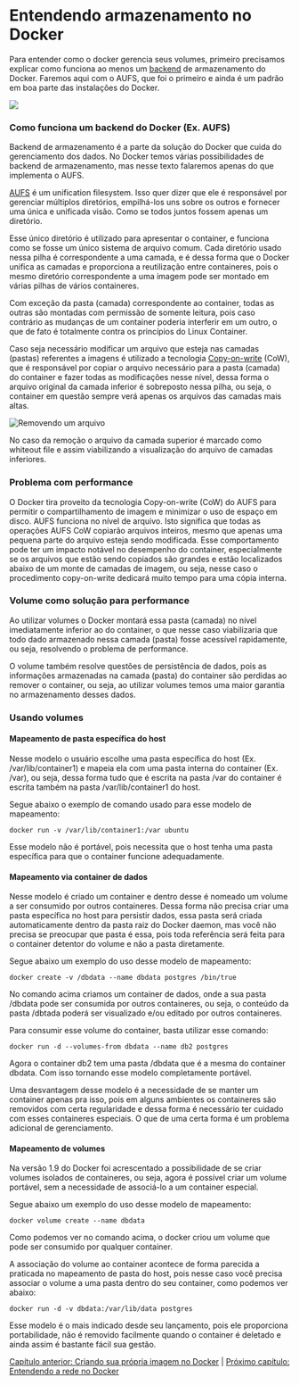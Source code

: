 # Entendendo armazenamento no Docker

Para entender como o docker gerencia seus volumes, primeiro precisamos explicar como funciona ao menos um [backend](http://searchdatacenter.techtarget.com/definition/back-end) de armazenamento do Docker. Faremos aqui com o AUFS, que foi o primeiro e ainda é um padrão em boa parte das instalações do Docker.

![](images/aufs_layers.jpg)

### Como funciona um backend do Docker (Ex. AUFS)

Backend de armazenamento é a parte da solução do Docker que cuida do gerenciamento dos dados. No Docker temos várias possibilidades de backend de armazenamento, mas nesse texto falaremos apenas do que implementa o AUFS.

[AUFS](https://en.wikipedia.org/wiki/Aufs) é um unification filesystem. Isso quer dizer que ele é responsável por gerenciar múltiplos diretórios, empilhá-los uns sobre os outros e fornecer uma única e unificada visão. Como se todos juntos fossem apenas um diretório.

Esse único diretório é utilizado para apresentar o container, e funciona como se fosse um único sistema de arquivo comum. Cada diretório usado nessa pilha é correspondente a uma camada, e é dessa forma que o Docker unifica as camadas e proporciona a reutilização entre containeres, pois o mesmo diretório correspondente a uma imagem pode ser montado em várias pilhas de vários containeres.

Com exceção da pasta (camada) correspondente ao container, todas as outras são montadas com permissão de somente leitura, pois caso contrário as mudanças de um container poderia interferir em um outro, o que de fato é totalmente contra os princípios do Linux Container.

Caso seja necessário modificar um arquivo que esteja nas camadas (pastas) referentes a imagens é utilizado a tecnologia [Copy-on-write](https://en.wikipedia.org/wiki/Copy-on-write) (CoW), que é responsável por copiar o arquivo necessário para a pasta (camada) do container e fazer todas as modificações nesse nível, dessa forma o arquivo original da camada inferior é sobreposto nessa pilha, ou seja, o container em questão sempre verá apenas os arquivos das camadas mais altas.

![Removendo um arquivo](images/aufs_delete.jpg)

No caso da remoção o arquivo da camada superior é marcado como whiteout file e assim viabilizando a visualização do arquivo de camadas inferiores.

### Problema com performance

O Docker tira proveito da tecnologia Copy-on-write (CoW) do AUFS para permitir o compartilhamento de imagem e minimizar o uso de espaço em disco. AUFS funciona no nível de arquivo. Isto significa que todas as operações AUFS CoW copiarão arquivos inteiros, mesmo que apenas uma pequena parte do arquivo esteja sendo modificada. Esse comportamento pode ter um impacto notável no desempenho do container, especialmente se os arquivos que estão sendo copiados são grandes e estão localizados abaixo de um monte de camadas de imagem, ou seja, nesse caso o procedimento copy-on-write dedicará muito tempo para uma cópia interna.

### Volume como solução para performance

Ao utilizar volumes o Docker montará essa pasta (camada) no nível imediatamente inferior ao do container, o que nesse caso viabilizaria que todo dado armazenado nessa camada (pasta) fosse acessível rapidamente, ou seja, resolvendo o problema de performance.

O volume também resolve questões de persistência de dados, pois as informações armazenadas na camada (pasta) do container são perdidas ao remover o container, ou seja, ao utilizar volumes temos uma maior garantia no armazenamento desses dados.

### Usando volumes

#### Mapeamento de pasta específica do host


Nesse modelo o usuário escolhe uma pasta específica do host (Ex. /var/lib/container1) e mapeia ela com uma pasta interna do container (Ex. /var), ou seja, dessa forma tudo que é escrita na pasta /var do container é escrita também na pasta /var/lib/container1 do host.

Segue abaixo o exemplo de comando usado para esse modelo de mapeamento:

```
docker run -v /var/lib/container1:/var ubuntu
```

Esse modelo não é portável, pois necessita que o host tenha uma pasta específica para que o container funcione adequadamente.

#### Mapeamento via container de dados

Nesse modelo é criado um container e dentro desse é nomeado um volume a ser consumido por outros containeres. Dessa forma não precisa criar uma pasta específica no host para persistir dados, essa pasta será criada automaticamente dentro da pasta raiz do Docker daemon, mas você não precisa se preocupar que pasta é essa, pois toda referência será feita para o container detentor do volume e não a pasta diretamente.

Segue abaixo um exemplo do uso desse modelo de mapeamento:

```
docker create -v /dbdata --name dbdata postgres /bin/true
```
No comando acima criamos um container de dados, onde a sua pasta /dbdata pode ser consumida por outros containeres, ou seja, o conteúdo da pasta /dbtada poderá ser visualizado e/ou editado por outros containeres.

Para consumir esse volume do container, basta utilizar esse comando:

```
docker run -d --volumes-from dbdata --name db2 postgres
```
Agora o container db2 tem uma pasta /dbdata que é a mesma do container dbdata. Com isso tornando esse modelo completamente portável.

Uma desvantagem desse modelo é a necessidade de se manter um container apenas pra isso, pois em alguns ambientes os containeres são removidos com certa regularidade e dessa forma é necessário ter cuidado com esses containeres especiais. O que de uma certa forma é um problema adicional de gerenciamento.

#### Mapeamento de volumes

Na versão 1.9 do Docker foi acrescentado a possibilidade de se criar volumes isolados de containeres, ou seja, agora é possível criar um volume portável, sem a necessidade de associá-lo a um container especial.

Segue abaixo um exemplo do uso desse modelo de mapeamento:

```
docker volume create --name dbdata
```
Como podemos ver no comando acima, o docker criou um volume que pode ser consumido por qualquer container.

A associação do volume ao container acontece de forma parecida a praticada no mapeamento de pasta do host, pois nesse caso você precisa associar o volume a uma pasta dentro do seu container, como podemos ver abaixo:

```
docker run -d -v dbdata:/var/lib/data postgres
```
Esse modelo é o mais indicado desde seu lançamento, pois ele proporciona portabilidade, não é removido facilmente quando o container é deletado e ainda assim é bastante fácil sua gestão.

[Capítulo anterior: Criando sua própria imagem no Docker](criandoimagem.md) | [Próximo capítulo: Entendendo a rede no Docker](rede.md)